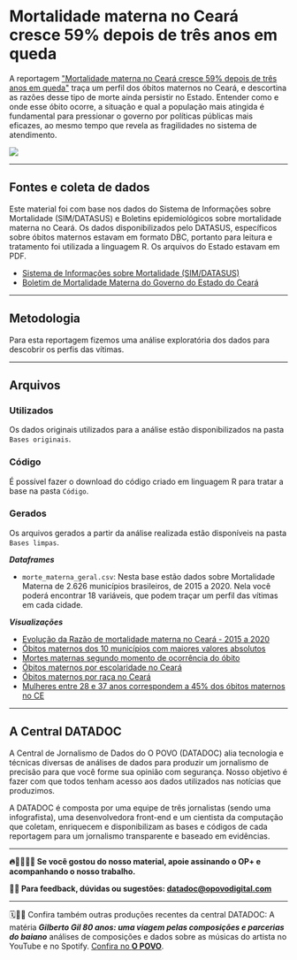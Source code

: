 # Mortalidade materna no Ceará cresce 59% depois de três anos em queda
A reportagem ["Mortalidade materna no Ceará cresce 59% depois de três anos em queda"](https://mais.opovo.com.br/jornal/reportagem/2022/08/22/mortalidade-materna-no-ceara-cresce-59-depois-de-tres-anos-em-queda.html) traça um perfil dos óbitos maternos no Ceará, e descortina as razões desse tipo de morte ainda  persistir no Estado. Entender como e onde esse óbito ocorre, a situação e qual a população mais atingida é fundamental para pressionar o governo por políticas públicas mais eficazes, ao mesmo tempo que revela as fragilidades no sistema de atendimento.

![](https://i.imgur.com/MhieN3V.jpg)

---

## Fontes e coleta de dados
Este material foi com base nos dados do Sistema de Informações sobre Mortalidade (SIM/DATASUS) e Boletins epidemiológicos sobre mortalidade materna no Ceará. Os dados disponibilizados pelo DATASUS, específicos sobre óbitos maternos estavam em formato DBC, portanto para leitura e tratamento foi utilizada a linguagem R. Os arquivos do Estado estavam em PDF. 

* [Sistema de Informações sobre Mortalidade (SIM/DATASUS)](https://datasus.saude.gov.br/mortalidade-desde-1996-pela-cid-10)
* [Boletim de Mortalidade Materna do Governo do Estado do Ceará](https://www.saude.ce.gov.br/wp-content/uploads/sites/9/2018/06/boletim_epidemiologico_mortalidade_materna_n1_25112020.pdf) 

---

## Metodologia

Para esta reportagem fizemos uma análise exploratória dos dados para descobrir os perfis das vítimas.

---
## Arquivos

### Utilizados

Os dados originais utilizados para a análise estão disponibilizados na pasta `Bases originais`. 

### Código

É possível fazer o download do código criado em linguagem R para tratar a base na pasta `Código`.

### Gerados

Os arquivos gerados a partir da análise realizada estão disponíveis na pasta `Bases limpas`.

***Dataframes***

* `morte_materna_geral.csv`: Nesta base estão dados sobre Mortalidade Materna de 2.626 municípios brasileiros, de 2015 a 2020.  Nela você poderá encontrar 18 variáveis, que podem traçar um perfil das vítimas em cada cidade.

***Visualizações***

* [Evolução da Razão de mortalidade materna no Ceará - 2015 a 2020](https://public.flourish.studio/visualisation/10807597/)
* [Óbitos maternos dos 10 municípios com maiores valores absolutos](https://public.flourish.studio/visualisation/10807840/)
* [Mortes maternas segundo momento de ocorrência do óbito](https://public.flourish.studio/visualisation/10806583/)
* [Óbitos maternos por escolaridade no Ceará](https://public.flourish.studio/visualisation/10807164/)
* [Óbitos maternos por raça no Ceará](https://public.flourish.studio/visualisation/10807459/)
* [Mulheres entre 28 e 37 anos correspondem a 45% dos óbitos maternos no CE](https://public.flourish.studio/visualisation/10801902/)

---

## A Central DATADOC

A Central de Jornalismo de Dados do O POVO (DATADOC) alia tecnologia e técnicas diversas de análises de dados para produzir um jornalismo de precisão para que você forme sua opinião com segurança. Nosso objetivo é fazer com que todos tenham acesso aos dados utilizados nas notícias que produzimos.

A DATADOC é composta por uma equipe de três jornalistas (sendo uma infografista), uma desenvolvedora front-end e um cientista da computação que coletam, enriquecem e disponibilizam as bases e códigos de cada reportagem para um jornalismo transparente e baseado em evidências.

---

**🔥📰👩🏻‍💻 Se você gostou do nosso material, apoie assinando o OP+ e acompanhando o nosso trabalho.**

**📝📨 Para feedback, dúvidas ou sugestões: datadoc@opovodigital.com**

---

🗓️🕵🏻 Confira também outras produções recentes da central DATADOC: A matéria ***Gilberto Gil 80 anos: uma viagem pelas composições e parcerias do baiano*** análises de composições e dados sobre as músicas do artista no YouTube e no Spotify. [Confira no **O POVO**](https://www.opovo.com.br/vidaearte/2022/06/24/gilberto-gil-80-anos-uma-viagem-pelas-composicoes-e-parcerias-do-baiano.html).